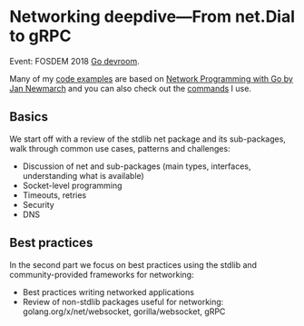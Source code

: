# Networking deepdive—From net.Dial to gRPC

Event: FOSDEM 2018 [Go devroom](https://fosdem.org/2018/schedule/event/networking/).

Many of my [code examples](code/) are based on [Network Programming with Go by Jan Newmarch](http://tumregels.github.io/Network-Programming-with-Go/) and you can also check out the [commands](commands.md) I use.

## Basics

We start off with a review of the stdlib net package and its sub-packages, walk through common use cases, patterns and challenges:

- Discussion of net and sub-packages (main types, interfaces, understanding what is available)
- Socket-level programming
- Timeouts, retries
- Security
- DNS

## Best practices

In the second part we focus on best practices using the stdlib and community-provided frameworks for networking:

- Best practices writing networked applications
- Review of non-stdlib packages useful for networking: golang.org/x/net/websocket, gorilla/websocket, gRPC
